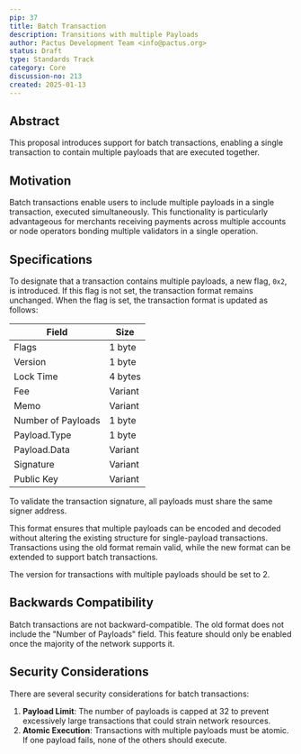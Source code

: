 ```yaml
---
pip: 37
title: Batch Transaction
description: Transitions with multiple Payloads
author: Pactus Development Team <info@pactus.org>
status: Draft
type: Standards Track
category: Core
discussion-no: 213
created: 2025-01-13
---
```


## Abstract

This proposal introduces support for batch transactions,
enabling a single transaction to contain multiple payloads that are executed together.

## Motivation

Batch transactions enable users to include multiple payloads in a single transaction, executed simultaneously.
This functionality is particularly advantageous for merchants receiving payments across multiple accounts or
node operators bonding multiple validators in a single operation.

## Specifications

To designate that a transaction contains multiple payloads, a new flag, `0x2`, is introduced.
If this flag is not set, the transaction format remains unchanged.
When the flag is set, the transaction format is updated as follows:

| Field              | Size    |
| ------------------ | ------- |
| Flags              | 1 byte  |
| Version            | 1 byte  |
| Lock Time          | 4 bytes |
| Fee                | Variant |
| Memo               | Variant |
| Number of Payloads | 1 byte  |
| Payload.Type       | 1 byte  |
| Payload.Data       | Variant |
| Signature          | Variant |
| Public Key         | Variant |

To validate the transaction signature, all payloads must share the same signer address.

This format ensures that multiple payloads can be encoded and decoded without
altering the existing structure for single-payload transactions.
Transactions using the old format remain valid,
while the new format can be extended to support batch transactions.

The version for transactions with multiple payloads should be set to 2.

## Backwards Compatibility

Batch transactions are not backward-compatible.
The old format does not include the "Number of Payloads" field.
This feature should only be enabled once the majority of the network supports it.

## Security Considerations

There are several security considerations for batch transactions:

1. **Payload Limit**:
    The number of payloads is capped at 32 to prevent excessively large transactions that
    could strain network resources.
2. **Atomic Execution**:
   Transactions with multiple payloads must be atomic.
   If one payload fails, none of the others should execute.
